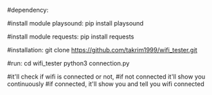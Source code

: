 #dependency:

#install module playsound:
pip install playsound

#install module requests:
pip install requests

#installation:
git clone https://github.com/takrim1999/wifi_tester.git

#run:
cd wifi_tester
python3 connection.py

#it'll check if wifi is connected or not,
#if not connected it'll show you continuously
#if connected, it'll show you and tell you wifi connected
